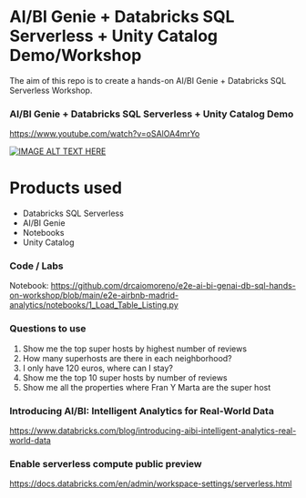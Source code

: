 # AI/BI Genie + Databricks SQL Serverless + Unity Catalog Demo/Workshop 
The aim of this repo is to create a hands-on AI/BI Genie + Databricks SQL Serverless Workshop.

### AI/BI Genie + Databricks SQL Serverless + Unity Catalog Demo
https://www.youtube.com/watch?v=oSAlOA4mrYo

[![IMAGE ALT TEXT HERE](https://img.youtube.com/vi/oSAlOA4mrYo/0.jpg)](https://www.youtube.com/watch?v=oSAlOA4mrYo)


# Products used
- Databricks SQL Serverless
- AI/BI Genie
- Notebooks
- Unity Catalog 

### Code / Labs 
Notebook: https://github.com/drcaiomoreno/e2e-ai-bi-genai-db-sql-hands-on-workshop/blob/main/e2e-airbnb-madrid-analytics/notebooks/1_Load_Table_Listing.py


### Questions to use
1. Show me the top super hosts by highest number of reviews
2. How many superhosts are there in each neighborhood?
3. I only have 120 euros, where can I stay?
4. Show me the top 10 super hosts by number of reviews
5. Show me all the properties where Fran Y Marta are the super host

### Introducing AI/BI: Intelligent Analytics for Real-World Data
https://www.databricks.com/blog/introducing-aibi-intelligent-analytics-real-world-data
   
### Enable serverless compute public preview
https://docs.databricks.com/en/admin/workspace-settings/serverless.html
